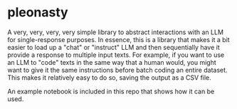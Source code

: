 # pleonasty

A very, very, very, very simple library to abstract interactions with an LLM for single-response purposes.
In essence, this is a library that makes it a bit easier to load up a "chat" or "instruct" LLM and then sequentially have it provide a response to multiple input texts. For example, if you want to use an LLM to "code" texts in the same way that a human would, you might want to give it the same instructions before batch coding an entire dataset. This makes it relatively easy to do so, saving the output as a CSV file.

An example notebook is included in this repo that shows how it can be used.